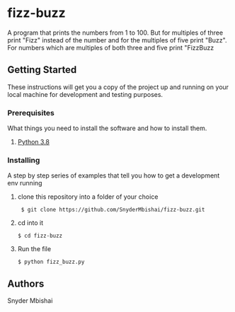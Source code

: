 # fizz-buzz

A program that prints the numbers from 1 to 100. But for multiples of three print "Fizz" instead of the number and for the multiples of five print "Buzz". For numbers which are multiples of both three and five print "FizzBuzz

## Getting Started

These instructions will get you a copy of the project up and running on your local machine for development and testing purposes.

### Prerequisites

What things you need to install the software and how to install them.

 1. [Python 3.8](https://www.python.org/downloads/)


### Installing

A step by step series of examples that tell you how to get a development env running

1. clone this repository into a folder of your choice

    `` 
    $ git clone https://github.com/SnyderMbishai/fizz-buzz.git
    ``
  
  
2. cd into it

    `` $ cd fizz-buzz ``
  
3. Run the file

   `` $ python fizz_buzz.py ``


## Authors

Snyder Mbishai

